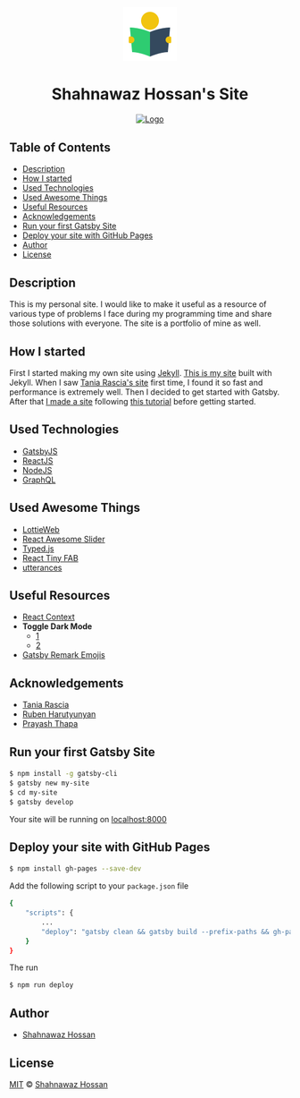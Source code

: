 <div align="center">
  <a href="https://shahnawaz-pabon.github.io/">
    <img alt="Shahnawaz Hossan" src="./static/logos/book-reader.png" />
  </a>
  <h1>Shahnawaz Hossan's Site</h1>
</div>

<div align="center" style="margin-bottom:30px">
    <a href='https://github.com/shahnawaz-pabon/shahnawaz-pabon.github.io/blob/development/LICENSE'>
      <img src="https://img.shields.io/badge/License-MIT-informational?style=for-the-badge&labelColor=17202A&color=1abc9c" alt="Logo" />
    </a>
</div>

## Table of Contents

- [Description](#description)
- [How I started](#how-i-started)
- [Used Technologies](#used-technologies)
- [Used Awesome Things](#used-awesome-things)
- [Useful Resources](#useful-resources)
- [Acknowledgements](#acknowledgements)
- [Run your first Gatsby Site](#run-your-first-gatsby-site)
- [Deploy your site with GitHub Pages](#deploy-your-site-with-gitHub-pages)
- [Author](#author)
- [License](#license)

## Description

This is my personal site. I would like to make it useful as a resource of various type of problems I face during my programming time and share those solutions with everyone. The site is a portfolio of mine as well.

## How I started

First I started making my own site using [Jekyll][jekyll]. [This is my site][jekyll-site] built with Jekyll. When I saw [Tania Rascia's site][tania-rascia] first time, I found it so fast and performance is extremely well. Then I decided to get started with Gatsby. After that [I made a site][gatsby-hello] following [this tutorial][gatsby-tutorial] before getting started.

## Used Technologies

- [GatsbyJS][gatsbyjs]
- [ReactJS][reactjs]
- [NodeJS][nodejs]
- [GraphQL][graphql]

## Used Awesome Things

- [LottieWeb][lottie-web]
- [React Awesome Slider][rafael]
- [Typed.js][typed]
- [React Tiny FAB][tiny-fab]
- [utterances][utterances]

## Useful Resources

- [React Context](https://reactjs.org/docs/context.html)
- **Toggle Dark Mode**
  - [1](https://medium.com/better-programming/react-context-api-part-1-dark-theme-3f00666cbacb)
  - [2](https://ecstatic-elion-0c620b.netlify.com/dark-theme/)
- [Gatsby Remark Emojis](https://github.com/matchilling/gatsby-remark-emojis)

## Acknowledgements

- [Tania Rascia][tania-rascia]
- [Ruben Harutyunyan][ruben]
- [Prayash Thapa][prayash]

## Run your first Gatsby Site

```bash
$ npm install -g gatsby-cli
$ gatsby new my-site
$ cd my-site
$ gatsby develop
```

Your site will be running on [localhost:8000][running-url]

## Deploy your site with GitHub Pages

```bash
$ npm install gh-pages --save-dev
```

Add the following script to your `package.json` file

```bash
{
    "scripts": {
        ...
        "deploy": "gatsby clean && gatsby build --prefix-paths && gh-pages -d public",
    }
}

```

The run

```bash
$ npm run deploy
```

## Author

- [Shahnawaz Hossan][author]

## License

[MIT][license] © [Shahnawaz Hossan][author]

<!-- Definitions -->

[gatsbyjs]: https://www.gatsbyjs.org/
[reactjs]: https://reactjs.org/
[nodejs]: https://nodejs.org/en/
[graphql]: https://graphql.org/
[jekyll]: https://jekyllrb.com/
[lottie-web]: https://github.com/airbnb/lottie-web
[typed]: https://github.com/mattboldt/typed.js/
[tiny-fab]: https://github.com/dericgw/react-tiny-fab
[utterances]: https://utteranc.es/
[tania-rascia]: https://www.taniarascia.com/
[ruben]: https://github.com/vagr9k/gatsby-advanced-starter/
[prayash]: https://github.com/prayash/awesome-gatsby
[rafael]: https://github.com/rcaferati/react-awesome-slider
[gatsby-tutorial]: https://www.gatsbyjs.org/tutorial/
[jekyll-site]: https://shahnawaz-pabon.github.io/jekyll-site/
[gatsby-hello]: https://shahnawaz-pabon.github.io/gatsby-hello-world/
[author]: https://shahnawaz-pabon.github.io
[license]: LICENSE
[license-badge]: https://img.shields.io/badge/License-MIT-green
[gatsby-tutorial]: https://www.gatsbyjs.org/tutorial/
[running-url]: http://localhost:8000
